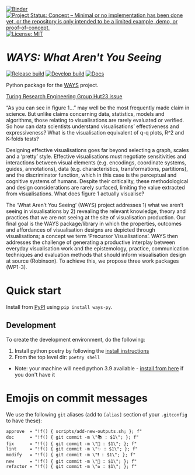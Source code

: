 <!-- badges: start -->
[![Binder](https://mybinder.org/badge_logo.svg)](https://mybinder.org/v2/gh/WarwickCIM/ways-py/develop)
[![Project Status: Concept – Minimal or no implementation has been done yet, or the repository is only intended to be a limited example, demo, or proof-of-concept.](https://www.repostatus.org/badges/latest/concept.svg)](https://www.repostatus.org/#concept)
[![License: MIT](https://img.shields.io/badge/License-MIT-yellow.svg)](https://opensource.org/licenses/MIT)
<!-- badges: end -->

# _WAYS: What Aren't You Seeing_
<!-- badges: start -->
[![Release build](https://github.com/WarwickCIM/ways-py/actions/workflows/build-publish.yml/badge.svg?branch=release)](https://github.com/WarwickCIM/ways-py/actions/workflows/build-publish.yml)
[![Develop build](https://github.com/WarwickCIM/ways-py/actions/workflows/build-publish.yml/badge.svg?branch=develop)](https://github.com/WarwickCIM/ways-py/actions/workflows/build-publish.yml)
[![Docs](https://github.com/WarwickCIM/ways-py/actions/workflows/docs.yml/badge.svg)](https://github.com/WarwickCIM/ways-py/actions/workflows/docs.yml)
<!-- badges: end -->

Python package for the [WAYS](https://www.turing.ac.uk/research/research-projects/ways-what-arent-you-seeing) project.

[Turing Research Engineering Group Hut23 issue](https://github.com/alan-turing-institute/Hut23/issues/407)

“As you can see in figure 1…” may well be the most frequently made claim in science. But unlike claims concerning data, statistics, models and algorithms, those relating to visualisations are rarely evaluated or verified. So how can data scientists understand visualisations’ effectiveness and expressiveness? What is the visualisation equivalent of q-q plots, R^2 and K-folds tests?

Designing effective visualisations goes far beyond selecting a graph, scales and a ‘pretty’ style. Effective visualisations must negotiate sensitivities and interactions between visual elements (e.g. encodings, coordinate systems, guides, annotations), data (e.g. characteristics, transformations, partitions), and the discriminator function, which in this case is the perceptual and cognitive systems of humans. Despite their criticality, these methodological and design considerations are rarely surfaced, limiting the value extracted from visualisations. What does figure 1 actually visualise?

The ‘What Aren’t You Seeing’ (WAYS) project addresses 1) what we aren’t seeing in visualisations by 2) revealing the relevant knowledge, theory and practices that we are not seeing at the site of visualisation production. Our final goal is the WAYS package/library in which the properties, outcomes and affordances of visualisation designs are depicted through visualisations; a concept we term ‘Precursor Visualisations’. WAYS then addresses the challenge of generating a productive interplay between everyday visualisation work and the epistemology, practice, communication techniques and evaluation methods that should inform visualisation design at source (Robinson). To achieve this, we propose three work packages (WP1-3).

# Quick start

Install from [PyPI](https://pypi.org/project/ways-py/) using `pip install ways-py`.

## Development

To create the development environment, do the following:

1. Install python poetry by following the [install instructions](https://python-poetry.org/docs/)
2. From the top level dir: `poetry shell`
 - Note: your machine will need python 3.9 available - [install from here](https://www.python.org/downloads/release/python-397/) if you don't have it

# Emojis on commit messages

We use the following `git` aliases (add to `[alias]` section of your `.gitconfig` to have these):

```
approve  = "!f() { scripts/add-new-outputs.sh; }; f"
doc      = "!f() { git commit -m \"📚 : $1\"; }; f"
fix      = "!f() { git commit -m \"🐛 : $1\"; }; f"
lint     = "!f() { git commit -m \"✨ : $1\"; }; f"
modify   = "!f() { git commit -m \"❗ : $1\"; }; f"
new      = "!f() { git commit -m \"🧩 : $1\"; }; f"
refactor = "!f() { git commit -m \"♻️ : $1\"; }; f"
```
